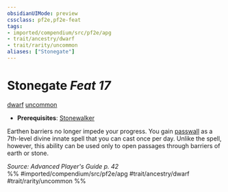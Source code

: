 ```yaml
---
obsidianUIMode: preview
cssclass: pf2e,pf2e-feat
tags:
- imported/compendium/src/pf2e/apg
- trait/ancestry/dwarf
- trait/rarity/uncommon
aliases: ["Stonegate"]
---
```

# Stonegate  *Feat 17*  
[dwarf](dwarf.md)  [uncommon](uncommon.md)  

- **Prerequisites**: [Stonewalker](stonewalker.md)

Earthen barriers no longer impede your progress. You gain [passwall](../spells/passwall.md) as a 7th-level divine innate spell that you can cast once per day. Unlike the spell, however, this ability can be used only to open passages through barriers of earth or stone.

*Source: Advanced Player's Guide p. 42*  
%% #imported/compendium/src/pf2e/apg #trait/ancestry/dwarf #trait/rarity/uncommon %%
